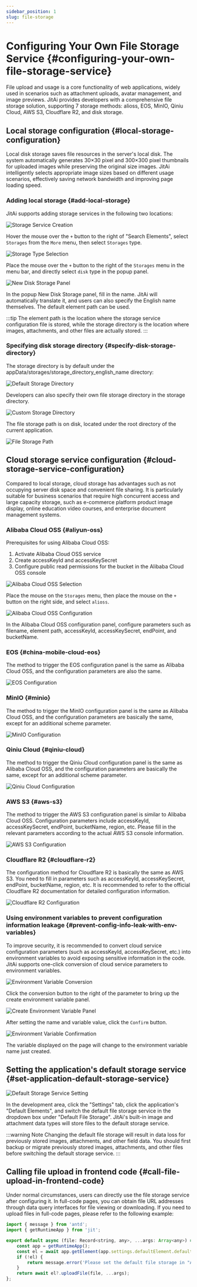 ```yaml
---
sidebar_position: 1
slug: file-storage
---
```


# Configuring Your Own File Storage Service {#configuring-your-own-file-storage-service}

File upload and usage is a core functionality of web applications, widely used in scenarios such as attachment uploads, avatar management, and image previews. JitAi provides developers with a comprehensive file storage solution, supporting 7 storage methods: alioss, EOS, MinIO, Qiniu Cloud, AWS S3, Cloudflare R2, and disk storage.

## Local storage configuration {#local-storage-configuration}

Local disk storage saves file resources in the server's local disk. The system automatically generates 30×30 pixel and 300×300 pixel thumbnails for uploaded images while preserving the original size images. JitAi intelligently selects appropriate image sizes based on different usage scenarios, effectively saving network bandwidth and improving page loading speed.

### Adding local storage {#add-local-storage}

JitAi supports adding storage services in the following two locations:

![Storage Service Creation](./img/1/2025-08-28-14-04-15.png "Storage Service Creation")

Hover the mouse over the `+` button to the right of "Search Elements", select `Storages` from the `More` menu, then select `Storages` type.

![Storage Type Selection](./img/1/2025-08-28-14-13-19.png "Storage Type Selection")

Place the mouse over the `+` button to the right of the `Storages` menu in the menu bar, and directly select `disk` type in the popup panel.

![New Disk Storage Panel](./img/1/2025-08-28-15-52-02.png "New Disk Storage Panel")

In the popup New Disk Storage panel, fill in the name. JitAi will automatically translate it, and users can also specify the English name themselves. The default element path can be used.

:::tip
The element path is the location where the storage service configuration file is stored, while the storage directory is the location where images, attachments, and other files are actually stored.
:::

### Specifying disk storage directory {#specify-disk-storage-directory}

The storage directory is by default under the appData/storages/storage_directory_english_name directory:

![Default Storage Directory](./img/1/2025-08-28-14-36-52.png "Default Storage Directory")

Developers can also specify their own file storage directory in the storage directory.

![Custom Storage Directory](./img/1/2025-08-28-14-42-22.png "Custom Storage Directory")

The file storage path is on disk, located under the root directory of the current application.

![File Storage Path](./img/1/2025-08-28-14-44-29.png "File Storage Path")

## Cloud storage service configuration {#cloud-storage-service-configuration}

Compared to local storage, cloud storage has advantages such as not occupying server disk space and convenient file sharing. It is particularly suitable for business scenarios that require high concurrent access and large capacity storage, such as e-commerce platform product image display, online education video courses, and enterprise document management systems.

### Alibaba Cloud OSS {#aliyun-oss}

Prerequisites for using Alibaba Cloud OSS:
1. Activate Alibaba Cloud OSS service
2. Create accessKeyId and accessKeySecret
3. Configure public read permissions for the bucket in the Alibaba Cloud OSS console

![Alibaba Cloud OSS Selection](./img/1/2025-08-28-15-04-57.png "Alibaba Cloud OSS Selection")

Place the mouse on the `Storages` menu, then place the mouse on the `+` button on the right side, and select `alioss`.

![Alibaba Cloud OSS Configuration](./img/1/2025-08-28-15-06-21.png "Alibaba Cloud OSS Configuration")

In the Alibaba Cloud OSS configuration panel, configure parameters such as filename, element path, accessKeyId, accessKeySecret, endPoint, and bucketName.

### EOS {#china-mobile-cloud-eos}

The method to trigger the EOS configuration panel is the same as Alibaba Cloud OSS, and the configuration parameters are also the same.

![EOS Configuration](./img/1/2025-08-28-15-24-50.png "EOS Configuration")

### MinIO {#minio}

The method to trigger the MinIO configuration panel is the same as Alibaba Cloud OSS, and the configuration parameters are basically the same, except for an additional scheme parameter.

![MinIO Configuration](./img/1/2025-08-28-15-30-20.png "MinIO Configuration")

### Qiniu Cloud {#qiniu-cloud}

The method to trigger the Qiniu Cloud configuration panel is the same as Alibaba Cloud OSS, and the configuration parameters are basically the same, except for an additional scheme parameter.

![Qiniu Cloud Configuration](./img/1/2025-08-28-15-31-17.png "Qiniu Cloud Configuration")

### AWS S3 {#aws-s3}

The method to trigger the AWS S3 configuration panel is similar to Alibaba Cloud OSS. Configuration parameters include accessKeyId, accessKeySecret, endPoint, bucketName, region, etc. Please fill in the relevant parameters according to the actual AWS S3 console information.

![AWS S3 Configuration](./img/1/awss3.png "AWS S3 Configuration")

### Cloudflare R2 {#cloudflare-r2}

The configuration method for Cloudflare R2 is basically the same as AWS S3. You need to fill in parameters such as accessKeyId, accessKeySecret, endPoint, bucketName, region, etc. It is recommended to refer to the official Cloudflare R2 documentation for detailed configuration information.

![Cloudflare R2 Configuration](./img/1/cloudflareR2.png "Cloudflare R2 Configuration")

### Using environment variables to prevent configuration information leakage {#prevent-config-info-leak-with-env-variables}

To improve security, it is recommended to convert cloud service configuration parameters (such as accessKeyId, accessKeySecret, etc.) into environment variables to avoid exposing sensitive information in the code. JitAi supports one-click conversion of cloud service parameters to environment variables.

![Environment Variable Conversion](./img/1/2025-08-28-15-16-32.png "Environment Variable Conversion")

Click the conversion button to the right of the parameter to bring up the create environment variable panel.

![Create Environment Variable Panel](./img/1/2025-08-28-15-19-41.png "Create Environment Variable Panel")

After setting the name and variable value, click the `Confirm` button.

![Environment Variable Confirmation](./img/1/2025-08-28-15-20-32.png "Environment Variable Confirmation")

The variable displayed on the page will change to the environment variable name just created.

## Setting the application's default storage service {#set-application-default-storage-service}

![Default Storage Service Setting](./img/1/2025-08-28-14-47-53.png "Default Storage Service Setting")

In the development area, click the "Settings" tab, click the application's "Default Elements", and switch the default file storage service in the dropdown box under "Default File Storage". JitAi's built-in image and attachment data types will store files to the default storage service.

:::warning Note
Changing the default file storage will result in data loss for previously stored images, attachments, and other field data. You should first backup or migrate previously stored images, attachments, and other files before switching the default storage service.
:::

## Calling file upload in frontend code {#call-file-upload-in-frontend-code}

Under normal circumstances, users can directly use the file storage service after configuring it.
In full-code pages, you can obtain file URL addresses through data query interfaces for file viewing or downloading.
If you need to upload files in full-code pages, please refer to the following example:

```javascript
import { message } from 'antd';
import { getRuntimeApp } from 'jit';

export default async (file: Record<string, any>, ...args: Array<any>) => {
    const app = getRuntimeApp();
    const el = await app.getElement(app.settings.defaultElement.defaultStorage);
    if (!el) {
        return message.error('Please set the default file storage in "Application Default Elements"');
    }
    return await el?.uploadFile(file, ...args);
};
```